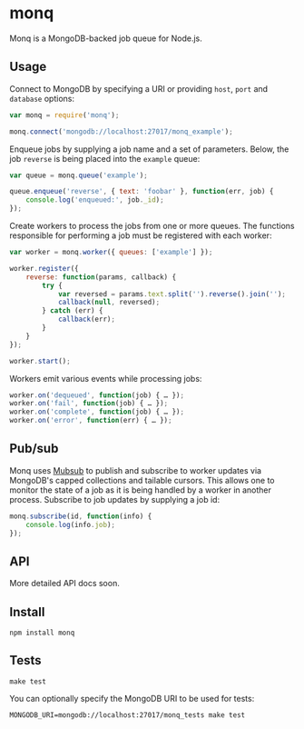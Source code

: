 monq
====

Monq is a MongoDB-backed job queue for Node.js.

Usage
-----

Connect to MongoDB by specifying a URI or providing `host`, `port` and `database` options:

```javascript
var monq = require('monq');

monq.connect('mongodb://localhost:27017/monq_example');
```
    
Enqueue jobs by supplying a job name and a set of parameters.  Below, the job `reverse` is being placed into the `example` queue:

```javascript
var queue = monq.queue('example');

queue.enqueue('reverse', { text: 'foobar' }, function(err, job) {
    console.log('enqueued:', job._id);
});
```

Create workers to process the jobs from one or more queues.  The functions responsible for performing a job must be registered with each worker:

```javascript
var worker = monq.worker({ queues: ['example'] });

worker.register({
    reverse: function(params, callback) {
        try {
            var reversed = params.text.split('').reverse().join('');
            callback(null, reversed);
        } catch (err) {
            callback(err);
        }
    }
});

worker.start();
```
    
Workers emit various events while processing jobs:

```javascript
worker.on('dequeued', function(job) { … });
worker.on('fail', function(job) { … });
worker.on('complete', function(job) { … });
worker.on('error', function(err) { … });
```
    
Pub/sub
-------

Monq uses [Mubsub](http://github.com/scttnlsn/mubsub) to publish and subscribe to worker updates via MongoDB's capped collections and tailable cursors.  This allows one to monitor the state of a job as it is being handled by a worker in another process.  Subscribe to job updates by supplying a job id:

```javascript
monq.subscribe(id, function(info) {
    console.log(info.job);
});
```
    
API
---

More detailed API docs soon.
    
Install
-------

    npm install monq
    
Tests
-----
    make test

You can optionally specify the MongoDB URI to be used for tests:

    MONGODB_URI=mongodb://localhost:27017/monq_tests make test